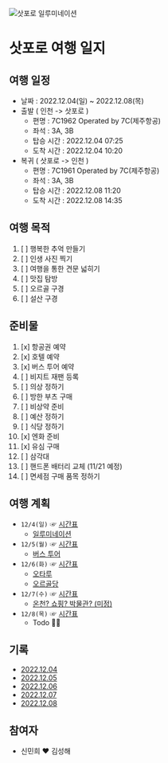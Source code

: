 ![삿포로 일루미네이션](https://user-images.githubusercontent.com/90551332/201092260-ac7741e8-167b-471d-85d4-41e9030718a1.jpg)
# 삿포로 여행 일지
## 여행 일정
- 날짜 : 2022.12.04(일) ~ 2022.12.08(목)
- 출발 ( 인천 -> 삿포로 )
   - 편명 : 7C1962 Operated by 7C(제주항공)
   - 좌석 : 3A, 3B
   - 탑승 시간 : 2022.12.04 07:25
   - 도착 시간 : 2022.12.04 10:20
- 복귀 ( 삿포로 -> 인천 )
   - 편명 : 7C1961 Operated by 7C(제주항공)
   - 좌석 : 3A, 3B
   - 탑승 시간 : 2022.12.08 11:20
   - 도착 시간 : 2022.12.08 14:35
## 여행 목적
1. [ ] 행복한 추억 만들기
2. [ ] 인생 사진 찍기
3. [ ] 여행을 통한 견문 넓히기
4. [ ] 맛집 탐방
5. [ ] 오르골 구경
6. [ ] 설산 구경
## 준비물
1. [x] 항공권 예약
2. [x] 호텔 예약
3. [x] 버스 투어 예약
4. [ ] 비지트 재팬 등록
5. [ ] 의상 정하기
6. [ ] 방한 부츠 구매
7. [ ] 비상약 준비
8. [ ] 예산 정하기
9. [ ] 식당 정하기
10. [x] 엔화 준비
11. [x] 유심 구매
12. [ ] 삼각대
13. [ ] 핸드폰 배터리 교체 (11/21 예정)
14. [ ] 면세점 구매 품목 정하기
## 여행 계획
- `12/4(일)` ☞ [시간표](https://github.com/hae92/20221204/blob/main/timetable/1204.md)
   - [일루미네이션](https://github.com/hae92/20221204/blob/main/destination/%EC%9D%BC%EB%A3%A8%EB%AF%B8%EB%84%A4%EC%9D%B4%EC%85%98.md)
- `12/5(월)` ☞ [시간표](https://github.com/hae92/20221204/blob/main/timetable/1205.md)
   - [버스 투어](https://github.com/hae92/20221204/blob/main/destination/%EB%B2%84%EC%8A%A4%20%ED%88%AC%EC%96%B4.md)
- `12/6(화)` ☞ [시간표](https://github.com/hae92/20221204/blob/main/timetable/1206.md)
   - [오타루](https://github.com/hae92/20221204/blob/main/destination/%EC%98%A4%ED%83%80%EB%A3%A8.md)
   - [오르골당](https://github.com/hae92/20221204/blob/main/destination/%EC%98%A4%EB%A5%B4%EA%B3%A8%EB%8B%B9.md)
- `12/7(수)` ☞ [시간표](https://github.com/hae92/20221204/blob/main/timetable/1207.md)
   - [온천? 쇼핑? 박물관? (미정)](https://github.com/hae92/20221204/blob/main/destination/%EC%98%A8%EC%B2%9C.md)
- `12/8(목)` ☞ [시간표](https://github.com/hae92/20221204/blob/main/timetable/1208.md)
   - Todo 👏🏻
## 기록
- [2022.12.04](https://github.com/hae92/20221204/blob/main/history/2022.12.04.md)
- [2022.12.05](https://github.com/hae92/20221204/blob/main/history/2022.12.05.md)
- [2022.12.06](https://github.com/hae92/20221204/blob/main/history/2022.12.06.md)
- [2022.12.07](https://github.com/hae92/20221204/blob/main/history/2022.12.07.md)
- [2022.12.08](https://github.com/hae92/20221204/blob/main/history/2022.12.08.md)
## 참여자
- 신민희 ♥ 김성해




